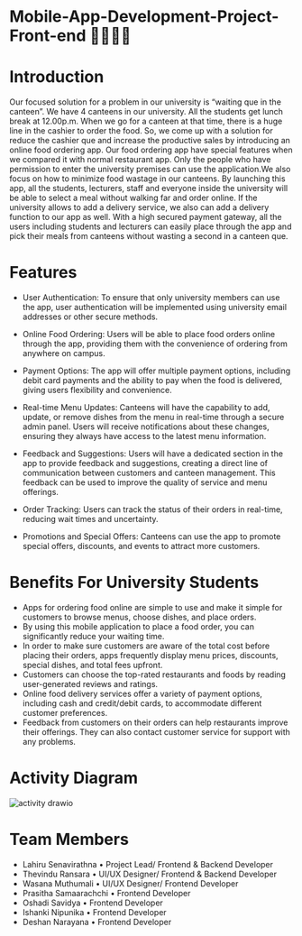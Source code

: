 # Mobile-App-Development-Project-Front-end 🔰📲👩‍🎓

# Introduction
Our focused solution for a problem in our university is “waiting que in the canteen”.
We have 4 canteens in our university. All the students get lunch break at 12.00p.m. When we go for a canteen at that time, there is a huge line in the cashier to order the food. So, we come up with a solution for reduce the cashier que and increase the productive sales by introducing an online food ordering app. Our food ordering app have special features when we compared it with normal restaurant app. Only the people who have permission to enter the university premises can use the application.We also focus on how to minimize food wastage in our canteens. By launching this app, all the students, lecturers, staff and everyone inside the university will be able to select a meal without walking far and order online. If the university allows to add a delivery service, we also can add a delivery function to our app as well.
With a high secured payment gateway, all the users including students and lecturers can easily place through the app and pick their meals from canteens without wasting a second in a canteen que. 

# Features
* User Authentication: To ensure that only university members can use the app, user authentication will be implemented using university email addresses or other 
  secure methods.

* Online Food Ordering: Users will be able to place food orders online through the app, providing them with the convenience of ordering from anywhere on campus.

* Payment Options: The app will offer multiple payment options, including debit card payments and the ability to pay when the food is delivered, giving users 
  flexibility and convenience.

* Real-time Menu Updates: Canteens will have the capability to add, update, or remove dishes from the menu in real-time through a secure admin panel. Users will 
  receive notifications about these changes, ensuring they always have access to the latest menu information.

* Feedback and Suggestions: Users will have a dedicated section in the app to provide feedback and suggestions, creating a direct line of communication between 
  customers and canteen management. This feedback can be used to improve the quality of service and menu offerings.

* Order Tracking: Users can track the status of their orders in real-time, reducing wait times and uncertainty.

* Promotions and Special Offers: Canteens can use the app to promote special offers, discounts, and events to attract more customers.

# Benefits For University Students
* Apps for ordering food online are simple to use and make it simple for customers to browse menus, choose dishes, and place orders.
* By using this mobile application to place a food order, you can significantly reduce your waiting time.
* In order to make sure customers are aware of the total cost before placing their orders, apps frequently display menu prices, discounts, special dishes, and 
  total fees upfront.
* Customers can choose the top-rated restaurants and foods by reading user-generated reviews and ratings.
* Online food delivery services offer a variety of payment options, including cash and credit/debit cards, to accommodate different customer preferences.
* Feedback from customers on their orders can help restaurants improve their offerings. They can also contact customer service for support with any problems.

# Activity Diagram
![activity drawio](https://github.com/SE-LAPS/Mobile-App-Development-Project-Front-end/assets/97075043/43b54d2c-dca5-4391-9593-b45dfa0baca4)

# Team Members
* Lahiru Senavirathna
   • Project Lead/ Frontend & Backend Developer
* Thevindu Ransara
   • UI/UX Designer/ Frontend & Backend Developer
* Wasana Muthumali
   • UI/UX Designer/ Frontend Developer
* Prasitha Samaarachchi
   • Frontend Developer
* Oshadi Savidya
   • Frontend Developer
* Ishanki Nipunika
   • Frontend Developer
* Deshan Narayana
   • Frontend Developer






